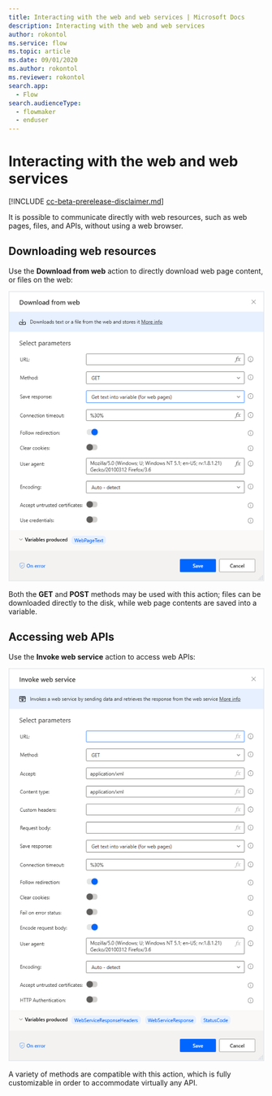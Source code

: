 ```yaml
---
title: Interacting with the web and web services | Microsoft Docs
description: Interacting with the web and web services
author: rokontol
ms.service: flow
ms.topic: article
ms.date: 09/01/2020
ms.author: rokontol
ms.reviewer: rokontol
search.app: 
  - Flow
search.audienceType: 
  - flowmaker
  - enduser
---
```


# Interacting with the web and web services

[!INCLUDE [cc-beta-prerelease-disclaimer.md](../../includes/cc-beta-prerelease-disclaimer.md)]

It is possible to communicate directly with web resources, such as web pages, files, and APIs, without using a web browser.

## Downloading web resources

Use the **Download from web** action to directly download web page content, or files on the web:

![The Download from web action](./media/interacting-web-services/download-from-web-action.png)

Both the **GET** and **POST** methods may be used with this action; files can be downloaded directly to the disk, while web page contents are saved into a variable.

## Accessing web APIs

Use the **Invoke web service** action to access web APIs:

![The Invoke web service action](./media/interacting-web-services/invoke-web-service-action.png)

A variety of methods are compatible with this action, which is fully customizable in order to accommodate virtually any API.